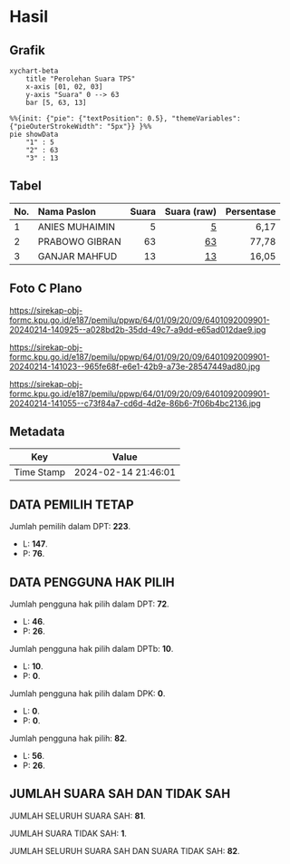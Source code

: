 # Hasil

## Grafik

```mermaid
xychart-beta
    title "Perolehan Suara TPS"
    x-axis [01, 02, 03]
    y-axis "Suara" 0 --> 63
    bar [5, 63, 13]
```

```mermaid
%%{init: {"pie": {"textPosition": 0.5}, "themeVariables": {"pieOuterStrokeWidth": "5px"}} }%%
pie showData
    "1" : 5
    "2" : 63
    "3" : 13
```

## Tabel

| No. | Nama Paslon    | Suara | Suara (raw) | Persentase |
|:--- |:-------------- | -----:| -----------:| ----------:|
| 1   | ANIES MUHAIMIN | 5     | [5][p-1]    | 6,17       |
| 2   | PRABOWO GIBRAN | 63    | [63][p-2]   | 77,78      |
| 3   | GANJAR MAHFUD  | 13    | [13][p-3]   | 16,05      |


[p-1]: https://github.com/gigit-pemilu/pemilu-2024-64-kalimantan-timur/blob/main/pilpres/hitung-suara/sub/64-kalimantan-timur/sub/01-paser/sub/09-batu-engau/sub/2009-kerang-dayo/sub/901-tps/sub/paslon-1.txt
[p-2]: https://github.com/gigit-pemilu/pemilu-2024-64-kalimantan-timur/blob/main/pilpres/hitung-suara/sub/64-kalimantan-timur/sub/01-paser/sub/09-batu-engau/sub/2009-kerang-dayo/sub/901-tps/sub/paslon-2.txt
[p-3]: https://github.com/gigit-pemilu/pemilu-2024-64-kalimantan-timur/blob/main/pilpres/hitung-suara/sub/64-kalimantan-timur/sub/01-paser/sub/09-batu-engau/sub/2009-kerang-dayo/sub/901-tps/sub/paslon-3.txt

## Foto C Plano

https://sirekap-obj-formc.kpu.go.id/e187/pemilu/ppwp/64/01/09/20/09/6401092009901-20240214-140925--a028bd2b-35dd-49c7-a9dd-e65ad012dae9.jpg

https://sirekap-obj-formc.kpu.go.id/e187/pemilu/ppwp/64/01/09/20/09/6401092009901-20240214-141023--965fe68f-e6e1-42b9-a73e-28547449ad80.jpg

https://sirekap-obj-formc.kpu.go.id/e187/pemilu/ppwp/64/01/09/20/09/6401092009901-20240214-141055--c73f84a7-cd6d-4d2e-86b6-7f06b4bc2136.jpg


## Metadata

| Key        | Value               |
| ---------- | ------------------- |
| Time Stamp | 2024-02-14 21:46:01 |


## DATA PEMILIH TETAP

Jumlah pemilih dalam DPT: **223**.
 * L: **147**.
 * P: **76**.

## DATA PENGGUNA HAK PILIH

Jumlah pengguna hak pilih dalam DPT: **72**.
 * L: **46**.
 * P: **26**.

Jumlah pengguna hak pilih dalam DPTb: **10**.
 * L: **10**.
 * P: **0**.

Jumlah pengguna hak pilih dalam DPK: **0**.
 * L: **0**.
 * P: **0**.

Jumlah pengguna hak pilih: **82**.
 * L: **56**.
 * P: **26**.

## JUMLAH SUARA SAH DAN TIDAK SAH

JUMLAH SELURUH SUARA SAH: **81**.

JUMLAH SUARA TIDAK SAH: **1**.

JUMLAH SELURUH SUARA SAH DAN SUARA TIDAK SAH: **82**.


